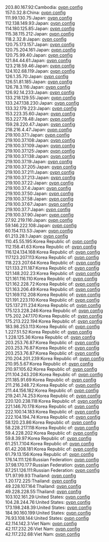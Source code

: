 203.80.167.92:Cambodia: [ovpn config](vpn/203_80_167_92.ovpn)  
157.0.32.8:China: [ovpn config](vpn/157_0_32_8.ovpn)  
111.99.130.75:Japan: [ovpn config](vpn/111_99_130_75.ovpn)  
112.138.149.93:Japan: [ovpn config](vpn/112_138_149_93.ovpn)  
114.180.125.85:Japan: [ovpn config](vpn/114_180_125_85.ovpn)  
115.38.115.212:Japan: [ovpn config](vpn/115_38_115_212.ovpn)  
118.2.32.8:Japan: [ovpn config](vpn/118_2_32_8.ovpn)  
120.75.173.157:Japan: [ovpn config](vpn/120_75_173_157.ovpn)  
120.75.204.161:Japan: [ovpn config](vpn/120_75_204_161.ovpn)  
120.75.99.40:Japan: [ovpn config](vpn/120_75_99_40.ovpn)  
121.84.44.61:Japan: [ovpn config](vpn/121_84_44_61.ovpn)  
123.218.59.46:Japan: [ovpn config](vpn/123_218_59_46.ovpn)  
124.102.68.119:Japan: [ovpn config](vpn/124_102_68_119.ovpn)  
126.1.35.70:Japan: [ovpn config](vpn/126_1_35_70.ovpn)  
126.51.81.185:Japan: [ovpn config](vpn/126_51_81_185.ovpn)  
126.78.3.116:Japan: [ovpn config](vpn/126_78_3_116.ovpn)  
126.92.14.233:Japan: [ovpn config](vpn/126_92_14_233.ovpn)  
133.218.129.55:Japan: [ovpn config](vpn/133_218_129_55.ovpn)  
133.247.138.230:Japan: [ovpn config](vpn/133_247_138_230.ovpn)  
133.32.179.223:Japan: [ovpn config](vpn/133_32_179_223.ovpn)  
153.223.35.60:Japan: [ovpn config](vpn/153_223_35_60.ovpn)  
153.227.78.48:Japan: [ovpn config](vpn/153_227_78_48.ovpn)  
159.28.220.47:Japan: [ovpn config](vpn/159_28_220_47.ovpn)  
218.216.4.47:Japan: [ovpn config](vpn/218_216_4_47.ovpn)  
219.100.37.1:Japan: [ovpn config](vpn/219_100_37_1.ovpn)  
219.100.37.108:Japan: [ovpn config](vpn/219_100_37_108.ovpn)  
219.100.37.109:Japan: [ovpn config](vpn/219_100_37_109.ovpn)  
219.100.37.125:Japan: [ovpn config](vpn/219_100_37_125.ovpn)  
219.100.37.138:Japan: [ovpn config](vpn/219_100_37_138.ovpn)  
219.100.37.19:Japan: [ovpn config](vpn/219_100_37_19.ovpn)  
219.100.37.205:Japan: [ovpn config](vpn/219_100_37_205.ovpn)  
219.100.37.211:Japan: [ovpn config](vpn/219_100_37_211.ovpn)  
219.100.37.213:Japan: [ovpn config](vpn/219_100_37_213.ovpn)  
219.100.37.22:Japan: [ovpn config](vpn/219_100_37_22.ovpn)  
219.100.37.4:Japan: [ovpn config](vpn/219_100_37_4.ovpn)  
219.100.37.50:Japan: [ovpn config](vpn/219_100_37_50.ovpn)  
219.100.37.58:Japan: [ovpn config](vpn/219_100_37_58.ovpn)  
219.100.37.67:Japan: [ovpn config](vpn/219_100_37_67.ovpn)  
219.100.37.7:Japan: [ovpn config](vpn/219_100_37_7.ovpn)  
219.100.37.90:Japan: [ovpn config](vpn/219_100_37_90.ovpn)  
27.92.219.116:Japan: [ovpn config](vpn/27_92_219_116.ovpn)  
59.146.222.108:Japan: [ovpn config](vpn/59_146_222_108.ovpn)  
60.154.113.53:Japan: [ovpn config](vpn/60_154_113_53.ovpn)  
61.213.28.1:Japan: [ovpn config](vpn/61_213_28_1.ovpn)  
110.45.55.195:Korea Republic of: [ovpn config](vpn/110_45_55_195.ovpn)  
112.158.41.63:Korea Republic of: [ovpn config](vpn/112_158_41_63.ovpn)  
116.124.134.168:Korea Republic of: [ovpn config](vpn/116_124_134_168.ovpn)  
117.123.207.113:Korea Republic of: [ovpn config](vpn/117_123_207_113.ovpn)  
118.223.207.64:Korea Republic of: [ovpn config](vpn/118_223_207_64.ovpn)  
121.133.211.187:Korea Republic of: [ovpn config](vpn/121_133_211_187.ovpn)  
121.148.202.23:Korea Republic of: [ovpn config](vpn/121_148_202_23.ovpn)  
121.161.116.110:Korea Republic of: [ovpn config](vpn/121_161_116_110.ovpn)  
121.162.228.72:Korea Republic of: [ovpn config](vpn/121_162_228_72.ovpn)  
121.163.206.49:Korea Republic of: [ovpn config](vpn/121_163_206_49.ovpn)  
121.169.112.208:Korea Republic of: [ovpn config](vpn/121_169_112_208.ovpn)  
121.191.223.110:Korea Republic of: [ovpn config](vpn/121_191_223_110.ovpn)  
125.137.211.234:Korea Republic of: [ovpn config](vpn/125_137_211_234.ovpn)  
175.123.228.246:Korea Republic of: [ovpn config](vpn/175_123_228_246.ovpn)  
175.202.247.170:Korea Republic of: [ovpn config](vpn/175_202_247_170.ovpn)  
175.213.222.194:Korea Republic of: [ovpn config](vpn/175_213_222_194.ovpn)  
183.98.253.113:Korea Republic of: [ovpn config](vpn/183_98_253_113.ovpn)  
1.227.51.52:Korea Republic of: [ovpn config](vpn/1_227_51_52.ovpn)  
1.228.125.36:Korea Republic of: [ovpn config](vpn/1_228_125_36.ovpn)  
203.253.76.87:Korea Republic of: [ovpn config](vpn/203_253_76_87.ovpn)  
203.253.76.87:Korea Republic of: [ovpn config](vpn/203_253_76_87.ovpn)  
203.253.76.87:Korea Republic of: [ovpn config](vpn/203_253_76_87.ovpn)  
210.204.201.239:Korea Republic of: [ovpn config](vpn/210_204_201_239.ovpn)  
210.95.5.67:Korea Republic of: [ovpn config](vpn/210_95_5_67.ovpn)  
210.97.105.62:Korea Republic of: [ovpn config](vpn/210_97_105_62.ovpn)  
211.104.243.208:Korea Republic of: [ovpn config](vpn/211_104_243_208.ovpn)  
211.185.91.69:Korea Republic of: [ovpn config](vpn/211_185_91_69.ovpn)  
211.216.248.72:Korea Republic of: [ovpn config](vpn/211_216_248_72.ovpn)  
211.44.156.182:Korea Republic of: [ovpn config](vpn/211_44_156_182.ovpn)  
219.241.74.253:Korea Republic of: [ovpn config](vpn/219_241_74_253.ovpn)  
220.120.238.118:Korea Republic of: [ovpn config](vpn/220_120_238_118.ovpn)  
221.146.70.178:Korea Republic of: [ovpn config](vpn/221_146_70_178.ovpn)  
222.100.14.183:Korea Republic of: [ovpn config](vpn/222_100_14_183.ovpn)  
222.104.194.74:Korea Republic of: [ovpn config](vpn/222_104_194_74.ovpn)  
58.120.23.86:Korea Republic of: [ovpn config](vpn/58_120_23_86.ovpn)  
58.228.217.118:Korea Republic of: [ovpn config](vpn/58_228_217_118.ovpn)  
59.4.228.202:Korea Republic of: [ovpn config](vpn/59_4_228_202.ovpn)  
59.8.39.97:Korea Republic of: [ovpn config](vpn/59_8_39_97.ovpn)  
61.251.7.104:Korea Republic of: [ovpn config](vpn/61_251_7_104.ovpn)  
61.42.208.181:Korea Republic of: [ovpn config](vpn/61_42_208_181.ovpn)  
61.79.13.156:Korea Republic of: [ovpn config](vpn/61_79_13_156.ovpn)  
176.14.111.126:Russian Federation: [ovpn config](vpn/176_14_111_126.ovpn)  
37.98.170.177:Russian Federation: [ovpn config](vpn/37_98_170_177.ovpn)  
87.251.126.111:Russian Federation: [ovpn config](vpn/87_251_126_111.ovpn)  
171.97.99.93:Thailand: [ovpn config](vpn/171_97_99_93.ovpn)  
1.20.172.225:Thailand: [ovpn config](vpn/1_20_172_225.ovpn)  
49.228.107.164:Thailand: [ovpn config](vpn/49_228_107_164.ovpn)  
49.228.228.55:Thailand: [ovpn config](vpn/49_228_228_55.ovpn)  
103.102.161.29:United States: [ovpn config](vpn/103_102_161_29.ovpn)  
104.28.244.76:United States: [ovpn config](vpn/104_28_244_76.ovpn)  
173.198.248.39:United States: [ovpn config](vpn/173_198_248_39.ovpn)  
184.90.160.199:United States: [ovpn config](vpn/184_90_160_199.ovpn)  
76.93.108.144:United States: [ovpn config](vpn/76_93_108_144.ovpn)  
42.114.142.3:Viet Nam: [ovpn config](vpn/42_114_142_3.ovpn)  
42.117.232.26:Viet Nam: [ovpn config](vpn/42_117_232_26.ovpn)  
42.117.232.68:Viet Nam: [ovpn config](vpn/42_117_232_68.ovpn)  
